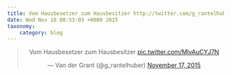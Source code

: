 ```yaml
---
title: Vom Hausbesetzer zum Hausbesitzer http://twitter.com/g_rantelhuber/status/666709886030512128/photo/1
date: Wed Nov 18 08:53:03 +0000 2015
taxonomy:
    category: blog
---
```

<blockquote class="twitter-tweet" align="center" width="350"><p lang="de" dir="ltr">Vom Hausbesetzer zum Hausbesitzer <a href="http://twitter.com/g_rantelhuber/status/666709886030512128/photo/1">pic.twitter.com/MlvAuCYJ7N</a></p>&mdash; Van der Grant (@g_rantelhuber) <a href="https://twitter.com/g_rantelhuber/status/666709886030512128">November 17, 2015</a></blockquote>
